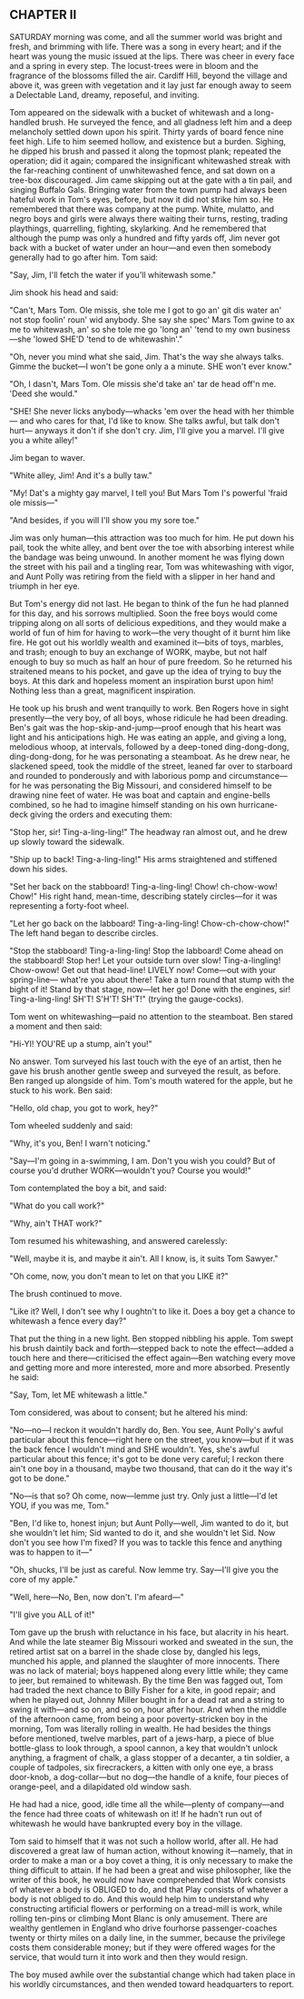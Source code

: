 ## CHAPTER II

SATURDAY morning was come, and all the summer world was bright and fresh, and brimming with life.
There was a song in every heart; and if the heart was young the music issued at the lips.
There was cheer in every face and a spring in every step.
The locust-trees were in bloom and the fragrance of the blossoms filled the air.
Cardiff Hill, beyond the village and above it, was green with vegetation and it lay just far enough away to seem a Delectable Land, dreamy, reposeful, and inviting.

Tom appeared on the sidewalk with a bucket of whitewash and a long-handled brush.
He surveyed the fence, and all gladness left him and a deep melancholy settled down upon his spirit.
Thirty yards of board fence nine feet high.
Life to him seemed hollow, and existence but a burden.
Sighing, he dipped his brush and passed it along the topmost plank; repeated the operation; did it again; compared the insignificant whitewashed streak with the far-reaching continent of unwhitewashed fence, and sat down on a tree-box discouraged.
Jim came skipping out at the gate with a tin pail, and singing Buffalo Gals.
Bringing water from the town pump had always been hateful work in Tom's eyes, before, but now it did not strike him so.
He remembered that there was company at the pump.
White, mulatto, and negro boys and girls were always there waiting their turns, resting, trading playthings, quarrelling, fighting, skylarking.
And he remembered that although the pump was only a hundred and fifty yards off, Jim never got back with a bucket of water under an hour—and even then somebody generally had to go after him.
Tom said:

"Say, Jim, I'll fetch the water if you'll whitewash some."

Jim shook his head and said:

"Can't, Mars Tom.
Ole missis, she tole me I got to go an' git dis water an' not stop foolin' roun' wid anybody.
She say she spec' Mars Tom gwine to ax me to whitewash, an' so she tole me go 'long an' 'tend to my own business—she 'lowed SHE'D 'tend to de whitewashin'."

"Oh, never you mind what she said, Jim.
That's the way she always talks.
Gimme the bucket—I won't be gone only a a minute.
SHE won't ever know."

"Oh, I dasn't, Mars Tom.
Ole missis she'd take an' tar de head off'n me.
'Deed she would."

"SHE!
She never licks anybody—whacks 'em over the head with her thimble— and who cares for that, I'd like to know.
She talks awful, but talk don't hurt— anyways it don't if she don't cry.
Jim, I'll give you a marvel.
I'll give you a white alley!"

Jim began to waver.

"White alley, Jim!
And it's a bully taw."

"My!
Dat's a mighty gay marvel, I tell you!
But Mars Tom I's powerful 'fraid ole missis—"

"And besides, if you will I'll show you my sore toe."

Jim was only human—this attraction was too much for him.
He put down his pail, took the white alley, and bent over the toe with absorbing interest while the bandage was being unwound.
In another moment he was flying down the street with his pail and a tingling rear, Tom was whitewashing with vigor, and Aunt Polly was retiring from the field with a slipper in her hand and triumph in her eye.

But Tom's energy did not last.
He began to think of the fun he had planned for this day, and his sorrows multiplied.
Soon the free boys would come tripping along on all sorts of delicious expeditions, and they would make a world of fun of him for having to work—the very thought of it burnt him like fire.
He got out his worldly wealth and examined it—bits of toys, marbles, and trash; enough to buy an exchange of WORK, maybe, but not half enough to buy so much as half an hour of pure freedom.
So he returned his straitened means to his pocket, and gave up the idea of trying to buy the boys.
At this dark and hopeless moment an inspiration burst upon him!
Nothing less than a great, magnificent inspiration.

He took up his brush and went tranquilly to work.
Ben Rogers hove in sight presently—the very boy, of all boys, whose ridicule he had been dreading.
Ben's gait was the hop-skip-and-jump—proof enough that his heart was light and his anticipations high.
He was eating an apple, and giving a long, melodious whoop, at intervals, followed by a deep-toned ding-dong-dong, ding-dong-dong, for he was personating a steamboat.
As he drew near, he slackened speed, took the middle of the street, leaned far over to starboard and rounded to ponderously and with laborious pomp and circumstance—for he was personating the Big Missouri, and considered himself to be drawing nine feet of water.
He was boat and captain and engine-bells combined, so he had to imagine himself standing on his own hurricane-deck giving the orders and executing them:

"Stop her, sir!
Ting-a-ling-ling!" The headway ran almost out, and he drew up slowly toward the sidewalk.

"Ship up to back!
Ting-a-ling-ling!" His arms straightened and stiffened down his sides.

"Set her back on the stabboard!
Ting-a-ling-ling!
Chow!
ch-chow-wow!
Chow!" His right hand, mean-time, describing stately circles—for it was representing a forty-foot wheel.

"Let her go back on the labboard!
Ting-a-ling-ling!
Chow-ch-chow-chow!" The left hand began to describe circles.

"Stop the stabboard!
Ting-a-ling-ling!
Stop the labboard!
Come ahead on the stabboard!
Stop her!
Let your outside turn over slow!
Ting-a-lingling!
Chow-owow!
Get out that head-line!
LIVELY now!
Come—out with your spring-line— what're you about there!
Take a turn round that stump with the bight of it!
Stand by that stage, now—let her go!
Done with the engines, sir!
Ting-a-ling-ling!
SH'T!
S'H'T!
SH'T!" (trying the gauge-cocks).

Tom went on whitewashing—paid no attention to the steamboat.
Ben stared a moment and then said:

"Hi-YI!
YOU'RE up a stump, ain't you!"

No answer.
Tom surveyed his last touch with the eye of an artist, then he gave his brush another gentle sweep and surveyed the result, as before.
Ben ranged up alongside of him.
Tom's mouth watered for the apple, but he stuck to his work.
Ben said:

"Hello, old chap, you got to work, hey?"

Tom wheeled suddenly and said:

"Why, it's you, Ben!
I warn't noticing."

"Say—I'm going in a-swimming, I am.
Don't you wish you could?
But of course you'd druther WORK—wouldn't you?
Course you would!"

Tom contemplated the boy a bit, and said:

"What do you call work?"

"Why, ain't THAT work?"

Tom resumed his whitewashing, and answered carelessly:

"Well, maybe it is, and maybe it ain't.
All I know, is, it suits Tom Sawyer."

"Oh come, now, you don't mean to let on that you LIKE it?"

The brush continued to move.

"Like it?
Well, I don't see why I oughtn't to like it.
Does a boy get a chance to whitewash a fence every day?"

That put the thing in a new light.
Ben stopped nibbling his apple.
Tom swept his brush daintily back and forth—stepped back to note the effect—added a touch here and there—criticised the effect again—Ben watching every move and getting more and more interested, more and more absorbed.
Presently he said:

"Say, Tom, let ME whitewash a little."

Tom considered, was about to consent; but he altered his mind:

"No—no—I reckon it wouldn't hardly do, Ben.
You see, Aunt Polly's awful particular about this fence—right here on the street, you know—but if it was the back fence I wouldn't mind and SHE wouldn't.
Yes, she's awful particular about this fence; it's got to be done very careful; I reckon there ain't one boy in a thousand, maybe two thousand, that can do it the way it's got to be done."

"No—is that so?
Oh come, now—lemme just try.
Only just a little—I'd let YOU, if you was me, Tom."

"Ben, I'd like to, honest injun; but Aunt Polly—well, Jim wanted to do it, but she wouldn't let him; Sid wanted to do it, and she wouldn't let Sid.
Now don't you see how I'm fixed?
If you was to tackle this fence and anything was to happen to it—"

"Oh, shucks, I'll be just as careful.
Now lemme try.
Say—I'll give you the core of my apple."

"Well, here—No, Ben, now don't.
I'm afeard—"

"I'll give you ALL of it!"

Tom gave up the brush with reluctance in his face, but alacrity in his heart.
And while the late steamer Big Missouri worked and sweated in the sun, the retired artist sat on a barrel in the shade close by, dangled his legs, munched his apple, and planned the slaughter of more innocents.
There was no lack of material; boys happened along every little while; they came to jeer, but remained to whitewash.
By the time Ben was fagged out, Tom had traded the next chance to Billy Fisher for a kite, in good repair; and when he played out, Johnny Miller bought in for a dead rat and a string to swing it with—and so on, and so on, hour after hour.
And when the middle of the afternoon came, from being a poor poverty-stricken boy in the morning, Tom was literally rolling in wealth.
He had besides the things before mentioned, twelve marbles, part of a jews-harp, a piece of blue bottle-glass to look through, a spool cannon, a key that wouldn't unlock anything, a fragment of chalk, a glass stopper of a decanter, a tin soldier, a couple of tadpoles, six firecrackers, a kitten with only one eye, a brass door-knob, a dog-collar—but no dog—the handle of a knife, four pieces of orange-peel, and a dilapidated old window sash.

He had had a nice, good, idle time all the while—plenty of company—and the fence had three coats of whitewash on it!
If he hadn't run out of whitewash he would have bankrupted every boy in the village.

Tom said to himself that it was not such a hollow world, after all.
He had discovered a great law of human action, without knowing it—namely, that in order to make a man or a boy covet a thing, it is only necessary to make the thing difficult to attain.
If he had been a great and wise philosopher, like the writer of this book, he would now have comprehended that Work consists of whatever a body is OBLIGED to do, and that Play consists of whatever a body is not obliged to do.
And this would help him to understand why constructing artificial flowers or performing on a tread-mill is work, while rolling ten-pins or climbing Mont Blanc is only amusement.
There are wealthy gentlemen in England who drive fourhorse passenger-coaches twenty or thirty miles on a daily line, in the summer, because the privilege costs them considerable money; but if they were offered wages for the service, that would turn it into work and then they would resign.

The boy mused awhile over the substantial change which had taken place in his worldly circumstances, and then wended toward headquarters to report.
